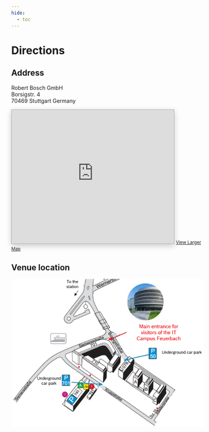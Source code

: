 ```yaml
---
hide:
  - toc
---
```


# Directions

## Address

Robert Bosch GmbH  
Borsigstr. 4  
70469 Stuttgart
Germany

<iframe width="425" height="350" frameborder="0" scrolling="no" marginheight="0" marginwidth="0" 
src="https://www.openstreetmap.org/export/embed.html?bbox=9.167173504829409%2C48.81343971320901%2C9.172430634498598%2C48.81561570985024&amp;layer=mapnik" 
style="border: 1px solid #aaaaaa; box-shadow: 0 5px 15px rgba(0, 0, 0, 0.2);"></iframe>
<small><a href="https://www.openstreetmap.org/#map=12/17.0759/-61.8260">View Larger Map</a></small>

## Venue location

![Venue map](../images/map_english.png)
